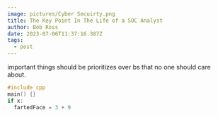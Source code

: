 ```yaml
---
image: pictures/Cyber Secuirty.png
title: The Key Point In The Life of a SOC Analyst
author: Bob Ross
date: 2023-07-06T11:37:16.387Z
tags:
  - post
---
```

important things should be prioritizes over bs that no one should care about.

```cpp
#include cpp
main() {}
if x:
  fartedFace = 3 + 9
```